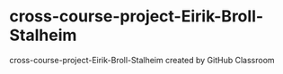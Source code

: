 # cross-course-project-Eirik-Broll-Stalheim
cross-course-project-Eirik-Broll-Stalheim created by GitHub Classroom

